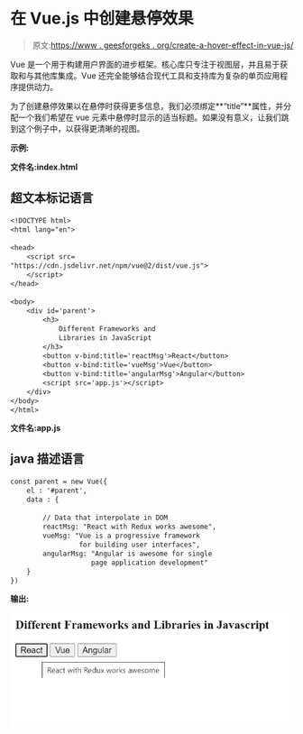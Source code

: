 # 在 Vue.js 中创建悬停效果

> 原文:[https://www . geesforgeks . org/create-a-hover-effect-in-vue-js/](https://www.geeksforgeeks.org/create-a-hover-effect-in-vue-js/)

Vue 是一个用于构建用户界面的进步框架。核心库只专注于视图层，并且易于获取和与其他库集成。Vue 还完全能够结合现代工具和支持库为复杂的单页应用程序提供动力。

为了创建悬停效果以在悬停时获得更多信息，我们必须绑定**“title”**属性，并分配一个我们希望在 vue 元素中悬停时显示的适当标题。如果没有意义，让我们跳到这个例子中，以获得更清晰的视图。

**示例:**

**文件名:index.html**

## 超文本标记语言

```
<!DOCTYPE html>
<html lang="en">

<head>
    <script src=
"https://cdn.jsdelivr.net/npm/vue@2/dist/vue.js">
    </script>
</head>

<body>
    <div id='parent'>
        <h3>
            Different Frameworks and 
            Libraries in JavaScript
        </h3>
        <button v-bind:title='reactMsg'>React</button>
        <button v-bind:title='vueMsg'>Vue</button>
        <button v-bind:title='angularMsg'>Angular</button>
        <script src='app.js'></script>
    </div>
</body>
</html>
```

**文件名:app.js**

## java 描述语言

```
const parent = new Vue({
    el : '#parent',
    data : {

        // Data that interpolate in DOM
        reactMsg: "React with Redux works awesome",
        vueMsg: "Vue is a progressive framework 
                 for building user interfaces",
        angularMsg: "Angular is awesome for single 
                    page application development"
    }
})
```

**输出:**

![](img/a8958e2803297a4dd850f39c9a4db53b.png)